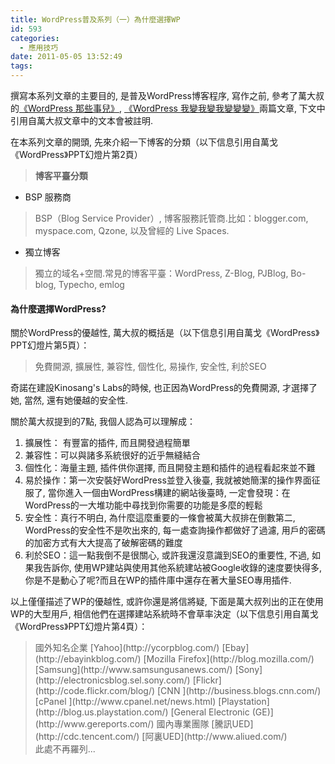 ```yaml
---
title: WordPress普及系列（一）為什麼選擇WP
id: 593
categories:
  - 應用技巧
date: 2011-05-05 13:52:49
tags:
---
```


撰寫本系列文章的主要目的, 是普及WordPress博客程序, 寫作之前, 參考了萬大叔的[《WordPress 那些事兒》](http://wange.im/about-wordpress.html), [《WordPress 我變我變我變變變》](http://wange.im/wordpress-is-not-everything.html)兩篇文章, 下文中引用自萬大叔文章中的文本會被註明.

在本系列文章的開頭, 先來介紹一下博客的分類（以下信息引用自萬戈《WordPress》PPT幻燈片第2頁）

<!--more-->

> **博客平臺分類**

*   BSP 服務商

> BSP（Blog Service Provider）, 博客服務託管商.比如：blogger.com, myspace.com, Qzone, 以及曾經的 Live Spaces.

*   獨立博客

> 獨立的域名+空間.常見的博客平臺：WordPress, Z-Blog, PJBlog, Bo-blog, Typecho, emlog

#### 為什麼選擇WordPress?

關於WordPress的優越性, 萬大叔的概括是（以下信息引用自萬戈《WordPress》PPT幻燈片第5頁）：

> 免費開源, 擴展性, 兼容性, 個性化, 易操作, 安全性, 利於SEO

奇諾在建設Kinosang's Labs的時候, 也正因為WordPress的免費開源, 才選擇了她, 當然, 還有她優越的安全性.

關於萬大叔提到的7點, 我個人認為可以理解成：

1.  擴展性： 有豐富的插件, 而且開發過程簡單
2.  兼容性：可以與諸多系統很好的近乎無縫結合
3.  個性化：海量主題, 插件供你選擇, 而且開發主題和插件的過程看起來並不難
4.  易於操作：第一次安裝好WordPress並登入後臺, 我就被她簡潔的操作界面征服了, 當你進入一個由WordPress構建的網站後臺時, 一定會發現：在WordPress的一大堆功能中尋找到你需要的功能是多麼的輕鬆
5.  安全性：真行不明白, 為什麼這麼重要的一條會被萬大叔排在倒數第二, WordPress的安全性不是吹出來的, 每一處查詢操作都做好了過濾, 用戶的密碼的加密方式有大大提高了破解密碼的難度
6.  利於SEO：這一點我倒不是很關心, 或許我還沒意識到SEO的重要性, 不過, 如果我告訴你, 使用WP建站與使用其他系統建站被Google收錄的速度要快得多, 你是不是動心了呢?而且在WP的插件庫中還存在著大量SEO專用插件.

以上僅僅描述了WP的優越性, 或許你還是將信將疑, 下面是萬大叔列出的正在使用WP的大型用戶, 相信他們在選擇建站系統時不會草率決定（以下信息引用自萬戈《WordPress》PPT幻燈片第4頁）：

> <div class="O">國外知名企業
> [Yahoo](http://ycorpblog.com/)
> [Ebay](http://ebayinkblog.com/)
> [Mozilla Firefox](http://blog.mozilla.com/)
> [Samsung](http://www.samsungusanews.com/)
> [Sony](http://electronicsblog.sel.sony.com/)
> [Flickr](http://code.flickr.com/blog/)
> [CNN ](http://business.blogs.cnn.com/)
> [cPanel ](http://www.cpanel.net/news.html)
> [Playstation](http://blog.us.playstation.com/)
> [General Electronic (GE)](http://www.gereports.com/)
> 國內專業團隊
> [騰訊UED](http://cdc.tencent.com/)
> [阿裏UED](http://www.aliued.com/)</div>
> <div class="O">此處不再羅列...</div>
> <div class="O"></div>
